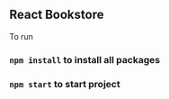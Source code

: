 ## React Bookstore

To run

### `npm install` to install all packages
### `npm start` to start project